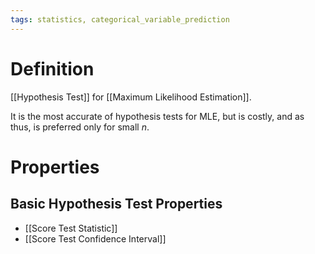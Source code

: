 ```yaml
---
tags: statistics, categorical_variable_prediction
---
```


# Definition

[[Hypothesis Test]] for [[Maximum Likelihood Estimation]].

It is the most accurate of hypothesis tests for MLE, but is costly, and as thus, is preferred only for small $n$.

# Properties
## Basic Hypothesis Test Properties
- [[Score Test Statistic]]
- [[Score Test Confidence Interval]]